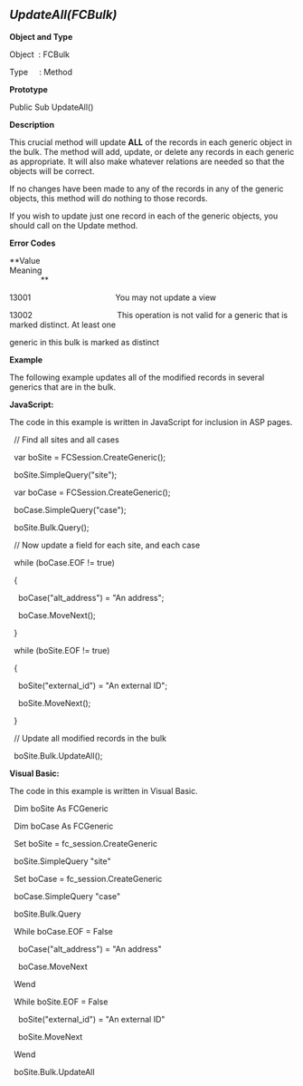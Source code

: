 _UpdateAll(FCBulk)_
-------------------

**Object and Type**

Object  : FCBulk

Type     : Method

**Prototype**

Public Sub UpdateAll()

**Description**

This crucial method will update **ALL** of the records in each generic object in the bulk. The method will add, update, or delete any records in each generic as appropriate. It will also make whatever relations are needed so that the objects will be correct.

If no changes have been made to any of the records in any of the generic objects, this method will do nothing to those records.

If you wish to update just one record in each of the generic objects, you should call on the Update method.

**Error Codes**

**Value                                     Meaning                                                                                                                               **

13001                                      You may not update a view

13002                                      This operation is not valid for a generic that is marked distinct. At least one

generic in this bulk is marked as distinct

**Example**

The following example updates all of the modified records in several generics that are in the bulk.

**JavaScript:**

The code in this example is written in JavaScript for inclusion in ASP pages.

  // Find all sites and all cases

  var boSite = FCSession.CreateGeneric();

  boSite.SimpleQuery("site");

  var boCase = FCSession.CreateGeneric();

  boCase.SimpleQuery("case");

  boSite.Bulk.Query();

  // Now update a field for each site, and each case

  while (boCase.EOF != true)

  {

    boCase("alt_address") = "An address";

    boCase.MoveNext();

  }

  while (boSite.EOF != true)

  {

    boSite("external_id") = "An external ID";

    boSite.MoveNext();

  }

  // Update all modified records in the bulk

  boSite.Bulk.UpdateAll();

**Visual Basic:**

The code in this example is written in Visual Basic.

  Dim boSite As FCGeneric

  Dim boCase As FCGeneric

  Set boSite = fc_session.CreateGeneric

  boSite.SimpleQuery "site"

  Set boCase = fc_session.CreateGeneric

  boCase.SimpleQuery "case"

  boSite.Bulk.Query

  While boCase.EOF = False

    boCase("alt_address") = "An address"

    boCase.MoveNext

  Wend

  While boSite.EOF = False

    boSite("external_id") = "An external ID"

    boSite.MoveNext

  Wend

  boSite.Bulk.UpdateAll